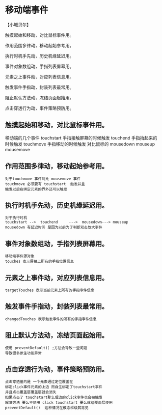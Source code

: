 # 移动端事件

【小城贝尔】

触摸起始和移动，对比鼠标事件用。

作用范围多律动，移动起始参考用。

执行时机手先动，历史机缘延迟用。

事件对象数组动，手指列表屏幕用。

元素之上事件动，对应列表信息用。

触发事件手指动，封装列表最常用。

阻止默认方法动，冻结页面起始用。

点击穿透行为动，事件策略预防用。

## 触摸起始和移动，对比鼠标事件用。
   移动端的几个事件
    touchstart  手指接触屏幕的时候触发
    touchend     手指抬起来的时候触发
    touchmove    手指移动的时候触发
    对比鼠标的 mousedown mouseup mousemove
## 作用范围多律动，移动起始参考用。
    对于touchmove 事件对比 mousemove 事件 
    touchmove 必须要有 touchstart  触发并且
    触发以后在绑定元素的界外还可以触发
## 执行时机手先动，历史机缘延迟用。
    对于执行时机
    touchstart -->  touchend     --->  mousedown---> mouseup 
    mousedown 有延迟时间 是因为以前为了判断双击放大事件
## 事件对象数组动，手指列表屏幕用。
    移动端事件源对象
    touches 表示屏幕上所有的手指位置信息 
## 元素之上事件动，对应列表信息用。
    targetTouches 表示当前元素上所有的手指事件信息
## 触发事件手指动，封装列表最常用。
    changedTouches 表示触发事件的所有的手指事件信息
## 阻止默认方法动，冻结页面起始用。
    使用 preventDefault() ;方法会导致一些问题
    导致很多原生功能异常
## 点击穿透行为动，事件策略预防用。
    点击穿透值的是 一个元素通过定位覆盖在
    绑定click事件元素的上边 而自生绑定了touchstart事件
    并且点击覆盖层覆盖层就会消失
    如果点击了 touchstart那么后边的click事件也会被触发
    解决方法 要么不使用 click touchstart 要么就给覆盖层使用
    preventDefault()  这种情况在模态框级其常见 